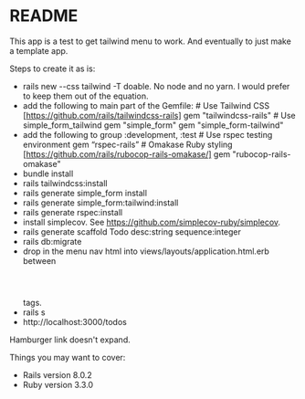 # README

This app is a test to get tailwind menu to work.  And eventually to just make a template app.  

Steps to create it as is:
   
* rails new --css tailwind -T doable.  No node and no yarn.  I would prefer to keep them out of the equation.
* add the following to main part of the Gemfile:
	    # Use Tailwind CSS [https://github.com/rails/tailwindcss-rails]
        gem "tailwindcss-rails"
        # Use simple_form_tailwind
        gem "simple_form"
        gem "simple_form-tailwind"  
* add the following to group :development, :test
		# Use rspec testing environment
        gem “rspec-rails”
        # Omakase Ruby styling [https://github.com/rails/rubocop-rails-omakase/]
        gem "rubocop-rails-omakase"
* bundle install
* rails tailwindcss:install
* rails generate simple_form install
* rails generate simple_form:tailwind:install
* rails generate rspec:install
* install simplecov.  See https://github.com/simplecov-ruby/simplecov.
* rails generate scaffold Todo desc:string sequence:integer
* rails db:migrate
* drop in the menu nav html into views/layouts/application.html.erb between <header></header> tags.
* rails s
* http://localhost:3000/todos

Hamburger link doesn't expand.

Things you may want to cover:

* Rails version 8.0.2
* Ruby version 3.3.0 
